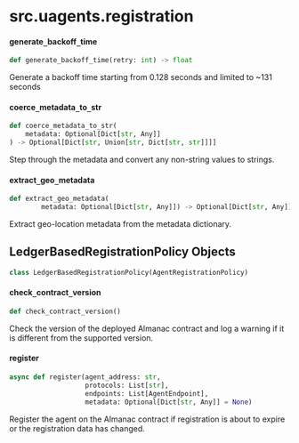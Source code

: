 <a id="src.uagents.registration"></a>

# src.uagents.registration

<a id="src.uagents.registration.generate_backoff_time"></a>

#### generate`_`backoff`_`time

```python
def generate_backoff_time(retry: int) -> float
```

Generate a backoff time starting from 0.128 seconds and limited to ~131 seconds

<a id="src.uagents.registration.coerce_metadata_to_str"></a>

#### coerce`_`metadata`_`to`_`str

```python
def coerce_metadata_to_str(
    metadata: Optional[Dict[str, Any]]
) -> Optional[Dict[str, Union[str, Dict[str, str]]]]
```

Step through the metadata and convert any non-string values to strings.

<a id="src.uagents.registration.extract_geo_metadata"></a>

#### extract`_`geo`_`metadata

```python
def extract_geo_metadata(
        metadata: Optional[Dict[str, Any]]) -> Optional[Dict[str, Any]]
```

Extract geo-location metadata from the metadata dictionary.

<a id="src.uagents.registration.LedgerBasedRegistrationPolicy"></a>

## LedgerBasedRegistrationPolicy Objects

```python
class LedgerBasedRegistrationPolicy(AgentRegistrationPolicy)
```

<a id="src.uagents.registration.LedgerBasedRegistrationPolicy.check_contract_version"></a>

#### check`_`contract`_`version

```python
def check_contract_version()
```

Check the version of the deployed Almanac contract and log a warning
if it is different from the supported version.

<a id="src.uagents.registration.LedgerBasedRegistrationPolicy.register"></a>

#### register

```python
async def register(agent_address: str,
                   protocols: List[str],
                   endpoints: List[AgentEndpoint],
                   metadata: Optional[Dict[str, Any]] = None)
```

Register the agent on the Almanac contract if registration is about to expire or
the registration data has changed.


